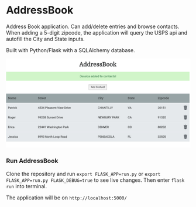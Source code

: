 # AddressBook

Address Book application. Can add/delete entries and browse contacts. When adding a 5-digit zipcode, the application will query the USPS api and autofill the City and State inputs.

Built with Python/Flask with a SQLAlchemy database.

![Homepage](/application/static/images/AddressBook.png?raw=true "Homepage with contact added")


### Run AddressBook

Clone the repository and run ```export FLASK_APP=run.py``` or ```export FLASK_APP=run.py FLASK_DEBUG=true``` to see live changes.  Then enter ```flask run``` into terminal.

The application will be on ```http://localhost:5000/```

